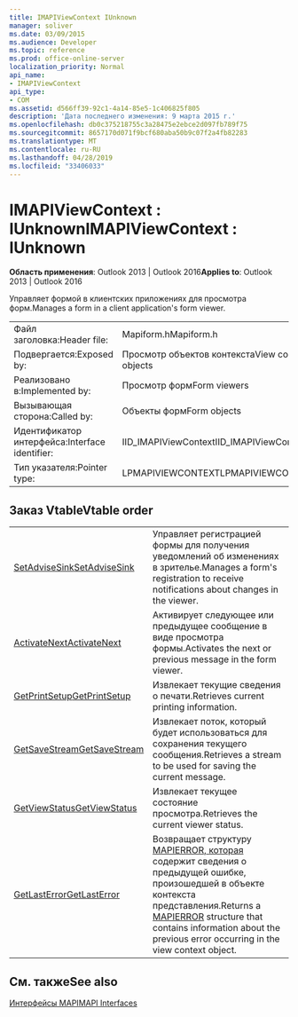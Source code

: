 ```yaml
---
title: IMAPIViewContext IUnknown
manager: soliver
ms.date: 03/09/2015
ms.audience: Developer
ms.topic: reference
ms.prod: office-online-server
localization_priority: Normal
api_name:
- IMAPIViewContext
api_type:
- COM
ms.assetid: d566ff39-92c1-4a14-85e5-1c406825f805
description: 'Дата последнего изменения: 9 марта 2015 г.'
ms.openlocfilehash: db0c375218755c3a28475e2ebce2d097fb789f75
ms.sourcegitcommit: 8657170d071f9bcf680aba50b9c07f2a4fb82283
ms.translationtype: MT
ms.contentlocale: ru-RU
ms.lasthandoff: 04/28/2019
ms.locfileid: "33406033"
---
```

# <a name="imapiviewcontext--iunknown"></a><span data-ttu-id="d8fad-103">IMAPIViewContext : IUnknown</span><span class="sxs-lookup"><span data-stu-id="d8fad-103">IMAPIViewContext : IUnknown</span></span>

  
  
<span data-ttu-id="d8fad-104">**Область применения**: Outlook 2013 | Outlook 2016</span><span class="sxs-lookup"><span data-stu-id="d8fad-104">**Applies to**: Outlook 2013 | Outlook 2016</span></span> 
  
<span data-ttu-id="d8fad-105">Управляет формой в клиентских приложениях для просмотра форм.</span><span class="sxs-lookup"><span data-stu-id="d8fad-105">Manages a form in a client application's form viewer.</span></span> 
  
|||
|:-----|:-----|
|<span data-ttu-id="d8fad-106">Файл заголовка:</span><span class="sxs-lookup"><span data-stu-id="d8fad-106">Header file:</span></span>  <br/> |<span data-ttu-id="d8fad-107">Mapiform.h</span><span class="sxs-lookup"><span data-stu-id="d8fad-107">Mapiform.h</span></span>  <br/> |
|<span data-ttu-id="d8fad-108">Подвергается:</span><span class="sxs-lookup"><span data-stu-id="d8fad-108">Exposed by:</span></span>  <br/> |<span data-ttu-id="d8fad-109">Просмотр объектов контекста</span><span class="sxs-lookup"><span data-stu-id="d8fad-109">View context objects</span></span>  <br/> |
|<span data-ttu-id="d8fad-110">Реализовано в:</span><span class="sxs-lookup"><span data-stu-id="d8fad-110">Implemented by:</span></span>  <br/> |<span data-ttu-id="d8fad-111">Просмотр форм</span><span class="sxs-lookup"><span data-stu-id="d8fad-111">Form viewers</span></span>  <br/> |
|<span data-ttu-id="d8fad-112">Вызывающая сторона:</span><span class="sxs-lookup"><span data-stu-id="d8fad-112">Called by:</span></span>  <br/> |<span data-ttu-id="d8fad-113">Объекты форм</span><span class="sxs-lookup"><span data-stu-id="d8fad-113">Form objects</span></span>  <br/> |
|<span data-ttu-id="d8fad-114">Идентификатор интерфейса:</span><span class="sxs-lookup"><span data-stu-id="d8fad-114">Interface identifier:</span></span>  <br/> |<span data-ttu-id="d8fad-115">IID_IMAPIViewContext</span><span class="sxs-lookup"><span data-stu-id="d8fad-115">IID_IMAPIViewContext</span></span>  <br/> |
|<span data-ttu-id="d8fad-116">Тип указателя:</span><span class="sxs-lookup"><span data-stu-id="d8fad-116">Pointer type:</span></span>  <br/> |<span data-ttu-id="d8fad-117">LPMAPIVIEWCONTEXT</span><span class="sxs-lookup"><span data-stu-id="d8fad-117">LPMAPIVIEWCONTEXT</span></span>  <br/> |
   
## <a name="vtable-order"></a><span data-ttu-id="d8fad-118">Заказ Vtable</span><span class="sxs-lookup"><span data-stu-id="d8fad-118">Vtable order</span></span>

|||
|:-----|:-----|
|[<span data-ttu-id="d8fad-119">SetAdviseSink</span><span class="sxs-lookup"><span data-stu-id="d8fad-119">SetAdviseSink</span></span>](imapiviewcontext-setadvisesink.md) <br/> |<span data-ttu-id="d8fad-120">Управляет регистрацией формы для получения уведомлений об изменениях в зрителье.</span><span class="sxs-lookup"><span data-stu-id="d8fad-120">Manages a form's registration to receive notifications about changes in the viewer.</span></span>  <br/> |
|[<span data-ttu-id="d8fad-121">ActivateNext</span><span class="sxs-lookup"><span data-stu-id="d8fad-121">ActivateNext</span></span>](imapiviewcontext-activatenext.md) <br/> |<span data-ttu-id="d8fad-122">Активирует следующее или предыдущее сообщение в виде просмотра формы.</span><span class="sxs-lookup"><span data-stu-id="d8fad-122">Activates the next or previous message in the form viewer.</span></span>  <br/> |
|[<span data-ttu-id="d8fad-123">GetPrintSetup</span><span class="sxs-lookup"><span data-stu-id="d8fad-123">GetPrintSetup</span></span>](imapiviewcontext-getprintsetup.md) <br/> |<span data-ttu-id="d8fad-124">Извлекает текущие сведения о печати.</span><span class="sxs-lookup"><span data-stu-id="d8fad-124">Retrieves current printing information.</span></span>  <br/> |
|[<span data-ttu-id="d8fad-125">GetSaveStream</span><span class="sxs-lookup"><span data-stu-id="d8fad-125">GetSaveStream</span></span>](imapiviewcontext-getsavestream.md) <br/> |<span data-ttu-id="d8fad-126">Извлекает поток, который будет использоваться для сохранения текущего сообщения.</span><span class="sxs-lookup"><span data-stu-id="d8fad-126">Retrieves a stream to be used for saving the current message.</span></span>  <br/> |
|[<span data-ttu-id="d8fad-127">GetViewStatus</span><span class="sxs-lookup"><span data-stu-id="d8fad-127">GetViewStatus</span></span>](imapiviewcontext-getviewstatus.md) <br/> |<span data-ttu-id="d8fad-128">Извлекает текущее состояние просмотра.</span><span class="sxs-lookup"><span data-stu-id="d8fad-128">Retrieves the current viewer status.</span></span>  <br/> |
|[<span data-ttu-id="d8fad-129">GetLastError</span><span class="sxs-lookup"><span data-stu-id="d8fad-129">GetLastError</span></span>](imapiviewcontext-getlasterror.md) <br/> |<span data-ttu-id="d8fad-130">Возвращает структуру [MAPIERROR, которая](mapierror.md) содержит сведения о предыдущей ошибке, произошедшей в объекте контекста представления.</span><span class="sxs-lookup"><span data-stu-id="d8fad-130">Returns a [MAPIERROR](mapierror.md) structure that contains information about the previous error occurring in the view context object.</span></span>  <br/> |
   
## <a name="see-also"></a><span data-ttu-id="d8fad-131">См. также</span><span class="sxs-lookup"><span data-stu-id="d8fad-131">See also</span></span>



[<span data-ttu-id="d8fad-132">Интерфейсы MAPI</span><span class="sxs-lookup"><span data-stu-id="d8fad-132">MAPI Interfaces</span></span>](mapi-interfaces.md)

